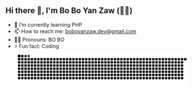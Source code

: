 ## <h2 align="left"> Hi there 👋, I'm Bo Bo Yan Zaw (👨‍💻)</h2>

- 🚀 I’m currently learning PHP
- 📫 How to reach me: boboyanzaw.dev@gmail.com
- 👨‍🚀 Pronouns: BO BO
- ⚡ Fun fact: Coding
![snake gif](https://github.com/BoBoYanZawDev/BoBoYanZawDev/blob/output/github-snake-dark.svg)
